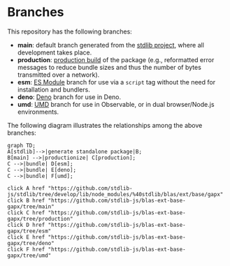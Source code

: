 <!--

@license Apache-2.0

Copyright (c) 2022 The Stdlib Authors.

Licensed under the Apache License, Version 2.0 (the "License");
you may not use this file except in compliance with the License.
You may obtain a copy of the License at

    http://www.apache.org/licenses/LICENSE-2.0

Unless required by applicable law or agreed to in writing, software
distributed under the License is distributed on an "AS IS" BASIS,
WITHOUT WARRANTIES OR CONDITIONS OF ANY KIND, either express or implied.
See the License for the specific language governing permissions and
limitations under the License.

-->

# Branches

This repository has the following branches:

-   **main**: default branch generated from the [stdlib project][stdlib-url], where all development takes place.
-   **production**: [production build][production-url] of the package (e.g., reformatted error messages to reduce bundle sizes and thus the number of bytes transmitted over a network).
-   **esm**: [ES Module][esm-url] branch for use via a `script` tag without the need for installation and bundlers.
-   **deno**: [Deno][deno-url] branch for use in Deno.
-   **umd**: [UMD][umd-url] branch for use in Observable, or in dual browser/Node.js environments.

The following diagram illustrates the relationships among the above branches:

```mermaid
graph TD;
A[stdlib]-->|generate standalone package|B;
B[main] -->|productionize| C[production];
C -->|bundle| D[esm];
C -->|bundle| E[deno];
C -->|bundle| F[umd];

click A href "https://github.com/stdlib-js/stdlib/tree/develop/lib/node_modules/%40stdlib/blas/ext/base/gapx"
click B href "https://github.com/stdlib-js/blas-ext-base-gapx/tree/main"
click C href "https://github.com/stdlib-js/blas-ext-base-gapx/tree/production"
click D href "https://github.com/stdlib-js/blas-ext-base-gapx/tree/esm"
click E href "https://github.com/stdlib-js/blas-ext-base-gapx/tree/deno"
click F href "https://github.com/stdlib-js/blas-ext-base-gapx/tree/umd"
```

[stdlib-url]: https://github.com/stdlib-js/stdlib/tree/develop/lib/node_modules/%40stdlib/blas/ext/base/gapx
[production-url]: https://github.com/stdlib-js/blas-ext-base-gapx/tree/production
[deno-url]: https://github.com/stdlib-js/blas-ext-base-gapx/tree/deno
[umd-url]: https://github.com/stdlib-js/blas-ext-base-gapx/tree/umd
[esm-url]: https://github.com/stdlib-js/blas-ext-base-gapx/tree/esm